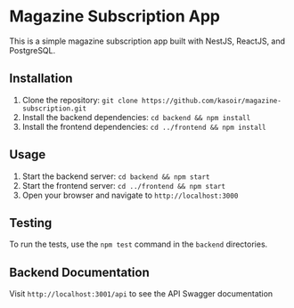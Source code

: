 # Magazine Subscription App

This is a simple magazine subscription app built with NestJS, ReactJS, and PostgreSQL.

## Installation

1. Clone the repository: `git clone https://github.com/kasoir/magazine-subscription.git`
2. Install the backend dependencies: `cd backend && npm install`
3. Install the frontend dependencies: `cd ../frontend && npm install`

## Usage

1. Start the backend server: `cd backend && npm start`
2. Start the frontend server: `cd ../frontend && npm start`
3. Open your browser and navigate to `http://localhost:3000`

## Testing

To run the tests, use the `npm test` command in the `backend` directories.

## Backend Documentation 

Visit `http://localhost:3001/api` to see the API Swagger documentation 